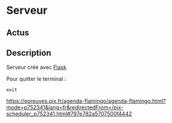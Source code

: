 # Serveur

## Actus

## Description

Serveur créé avec [Flask](https://flask.palletsprojects.com/en/3.0.x/)

Pour quitter le terminal :
```pwsh
exit
```
https://epreuves.pix.fr/agenda-flamingo/agenda-flamingo.html?mode=p752341&lang=fr&redirectedFrom=/pix-scheduler_p752341.html#797e782a5707500f4442